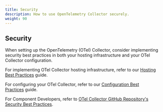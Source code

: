 ```yaml
---
title: Security
description: How to use OpenTelemetry Collector securely.
weight: 90
---
```


## Security

When setting up the OpenTelemetry (OTel) Collector, consider implementing security best practices in both your hosting infrastructure and your OTel Collector configuration.

For implementing OTel Collector hosting infrastructure, refer to our [Hosting Best Practices](/security/otel-collector-hosting-best-practices) guide.

For configuring your OTel Collector, refer to our [Configuration Best Practices](/security/otel-collector-configuration-best-practices) guide.

For Component Developers, refer to [OTel Collector GitHub Repository's Security Best Practices](https://github.com/open-telemetry/opentelemetry-collector/blob/main/docs/security-best-practices.md).
